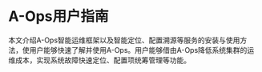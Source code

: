 # A-Ops用户指南

本文介绍A-Ops智能运维框架以及智能定位、配置溯源等服务的安装与使用方法，使用户能够快速了解并使用A-Ops。用户能够借由A-Ops降低系统集群的运维成本，实现系统故障快速定位、配置项统筹管理等功能。
